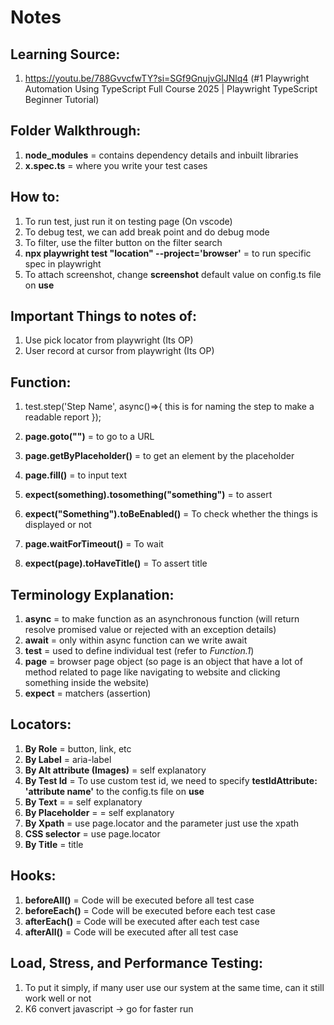 # Notes

## Learning Source:

1. https://youtu.be/788GvvcfwTY?si=SGf9GnujvGlJNlq4 (#1 Playwright Automation Using TypeScript Full Course 2025 | Playwright TypeScript Beginner Tutorial)

## Folder Walkthrough:

1. **node_modules** = contains dependency details and inbuilt libraries
2. **x.spec.ts** = where you write your test cases

## How to:

1. To run test, just run it on testing page (On vscode)
2. To debug test, we can add break point and do debug mode
3. To filter, use the filter button on the filter search
4. **npx playwright test "location" --project='browser'** = to run specific spec in playwright
5. To attach screenshot, change **screenshot** default value on config.ts file on **use**

## Important Things to notes of:

1. Use pick locator from playwright (Its OP)
2. User record at cursor from playwright (Its OP)

## Function:

1. test.step('Step Name', async()=>{
   this is for naming the step to make a readable report
   });

2. **page.goto("")** = to go to a URL
3. **page.getByPlaceholder()** = to get an element by the placeholder
4. **page.fill()** = to input text
5. **expect(something).tosomething("something")** = to assert
6. **expect("Something").toBeEnabled()** = To check whether the things is displayed or not
7. **page.waitForTimeout()** = To wait
8. **expect(page).toHaveTitle()** = To assert title

## Terminology Explanation:

1. **async** = to make function as an asynchronous function (will return resolve promised value or rejected with an exception details)
2. **await** = only within async function can we write await
3. **test** = used to define individual test (refer to _Function.1_)
4. **page** = browser page object (so page is an object that have a lot of method related to page like navigating to website and clicking something inside the website)
5. **expect** = matchers (assertion)

## Locators:

1. **By Role** = button, link, etc
2. **By Label** = aria-label
3. **By Alt attribute (Images)** = self explanatory
4. **By Test Id** = To use custom test id, we need to specify **testIdAttribute: 'attribute name'** to the config.ts file on **use**
5. **By Text** = = self explanatory
6. **By Placeholder** = = self explanatory
7. **By Xpath** = use page.locator and the parameter just use the xpath
8. **CSS selector** = use page.locator
9. **By Title** = title

## Hooks:

1. **beforeAll()** = Code will be executed before all test case
2. **beforeEach()** = Code will be executed before each test case
3. **afterEach()** = Code will be executed after each test case
4. **afterAll()** = Code will be executed after all test case

## Load, Stress, and Performance Testing:

1. To put it simply, if many user use our system at the same time, can it still work well or not
2. K6 convert javascript -> go for faster run

